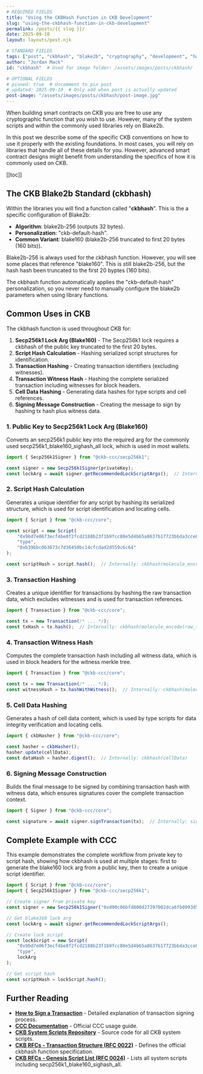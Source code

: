 ```yaml
---
# REQUIRED FIELDS
title: "Using the CKBHash Function in CKB Development"
slug: "using-the-ckbhash-function-in-ckb-development"
permalink: /posts/{{ slug }}/
date: 2025-09-10
layout: layouts/post.njk

# STANDARD FIELDS  
tags: ["post", "ckbhash", "blake2b", "cryptography", "development", "hashing", "smart-contracts", "nervos", "ckb"]
author: "Jordan Mack"
id: "ckbhash"  # Used for image folder: /assets/images/posts/ckbhash/

# OPTIONAL FIELDS
# pinned: true  # Uncomment to pin post
# updated: 2025-09-10  # Only add when post is actually updated
post-image: "/assets/images/posts/ckbhash/post-image.jpg"
---
```


When building smart contracts on CKB you are free to use any cryptographic function that you wish to use. However, many of the system scripts and within the commonly used libraries rely on Blake2b.

In this post we describe some of the specific CKB conventions on how to use it properly with the existing foundations. In most cases, you will rely on libraries that handle all of these details for you. However, advanced smart contract designs might benefit from understanding the specifics of how it is commonly used on CKB.

[[toc]]

## The CKB Blake2b Standard (ckbhash)

Within the libraries you will find a function called "**ckbhash**". This is the a specific configuration of Blake2b:

- **Algorithm**: blake2b-256 (outputs 32 bytes).
- **Personalization**: "ckb-default-hash".
- **Common Variant**: blake160 (blake2b-256 truncated to first 20 bytes (160 bits)).

Blake2b-256 is always used for the ckbhash function. However, you will see some places that reference "blake160". This is still blake2b-256, but the hash hash been truncated to the first 20 byptes (160 bits).

The ckbhash function automatically applies the "ckb-default-hash" personalization, so you never need to manually configure the blake2b parameters when using library functions.

## Common Uses in CKB

The ckbhash function is used throughout CKB for:

1. **Secp256k1 Lock Arg (Blake160)** - The Secp256k1 lock requires a ckbhash of the public key truncated to the first 20 bytes.
2. **Script Hash Calculation** - Hashing serialized script structures for identification.
3. **Transaction Hashing** - Creating transaction identifiers (excluding witnesses).
4. **Transaction Witness Hash** - Hashing the complete serialized transaction including witnesses for block headers.
5. **Cell Data Hashing** - Generating data hashes for type scripts and cell references.
6. **Signing Message Construction** - Creating the message to sign by hashing tx hash plus witness data.

### 1. Public Key to Secp256k1 Lock Arg (Blake160)

Converts an secp256k1 public key into the required arg for the commonly used secp256k1_blake160_sighash_all lock, which is used in most wallets.

```javascript
import { Secp256k1Signer } from "@ckb-ccc/secp256k1";

const signer = new Secp256k1Signer(privateKey);
const lockArg = await signer.getRecommendedLockScriptArgs();  // Internally: ckbhash(publicKey).slice(0, 20)
```

### 2. Script Hash Calculation

Generates a unique identifier for any script by hashing its serialized structure, which is used for script identification and locating cells.

```javascript
import { Script } from "@ckb-ccc/core";

const script = new Script(
	"0x9bd7e06f3ecf4be0f2fcd2188b23f1b9fcc88e5d4b65a8637b17723bbda3cce8",	// codeHash
	"type",																	// hashType
	"0xb39bbc0b3673c7d36450bc14cfcdad2d559c6c64"							// args
);

const scriptHash = script.hash();  // Internally: ckbhash(molecule_encode(script))
```

### 3. Transaction Hashing

Creates a unique identifier for transactions by hashing the raw transaction data, which excludes witnesses and is used for transaction references.

```javascript
import { Transaction } from "@ckb-ccc/core";

const tx = new Transaction(/* ... */);
const txHash = tx.hash();  // Internally: ckbhash(molecule_encode(raw_transaction))
```

### 4. Transaction Witness Hash

Computes the complete transaction hash including all witness data, which is used in block headers for the witness merkle tree.

```javascript
import { Transaction } from "@ckb-ccc/core";

const tx = new Transaction(/* ... */);
const witnessHash = tx.hashWithWitness();  // Internally: ckbhash(molecule_encode(full_transaction))
```

### 5. Cell Data Hashing

Generates a hash of cell data content, which is used by type scripts for data integrity verification and locating cells.

```javascript
import { ckbHasher } from "@ckb-ccc/core";

const hasher = ckbHasher();
hasher.update(cellData);
const dataHash = hasher.digest();  // Internally: ckbhash(cellData)
```

### 6. Signing Message Construction

Builds the final message to be signed by combining transaction hash with witness data, which ensures signatures cover the complete transaction context.

```javascript
import { Signer } from "@ckb-ccc/core";

const signature = await signer.signTransaction(tx);  // Internally: sign(ckbhash(txHash + witnessData))
```

## Complete Example with CCC

This example demonstrates the complete workflow from private key to script hash, showing how ckbhash is used at multiple stages: first to generate the blake160 lock arg from a public key, then to create a unique script identifier.

```javascript
import { Script } from "@ckb-ccc/core";
import { Secp256k1Signer } from "@ckb-ccc/secp256k1";

// Create signer from private key
const signer = new Secp256k1Signer("0xd00c06bfd800d27397002dca6fb0993d5ba6399b4238b2f29ee9deb97593d2bc");

// Get blake160 lock arg
const lockArg = await signer.getRecommendedLockScriptArgs();

// Create lock script
const lockScript = new Script(
	"0x9bd7e06f3ecf4be0f2fcd2188b23f1b9fcc88e5d4b65a8637b17723bbda3cce8",  // mainnet secp256k1
	"type",
	lockArg
);

// Get script hash
const scriptHash = lockScript.hash();
```

## Further Reading

- **[How to Sign a Transaction](https://docs.nervos.org/docs/how-tos/how-to-sign-a-tx)** - Detailed explanation of transaction signing process.
- **[CCC Documentation](https://docs.nervos.org/docs/sdk-and-devtool/ccc)** - Official CCC usage guide.
- **[CKB System Scripts Repository](https://github.com/nervosnetwork/ckb-system-scripts)** - Source code for all CKB system scripts.
- **[CKB RFCs - Transaction Structure (RFC 0022)](https://github.com/nervosnetwork/rfcs/blob/master/rfcs/0022-transaction-structure/0022-transaction-structure.md)** - Defines the official ckbhash function specification.
- **[CKB RFCs - Genesis Script List (RFC 0024)](https://github.com/nervosnetwork/rfcs/blob/master/rfcs/0024-ckb-genesis-script-list/0024-ckb-genesis-script-list.md)** - Lists all system scripts including secp256k1_blake160_sighash_all.
